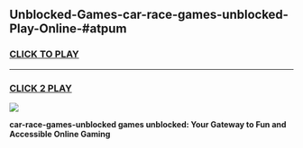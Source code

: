 
## Unblocked-Games-car-race-games-unblocked-Play-Online-#atpum
<h3>
<a href="https://premium.freeplayer.one?title=car-race-games-unblocked&ref=27F">CLICK TO PLAY</a></h3>
<hr>

<h3>
<a href="https://premium.freeplayer.one?title=car-race-games-unblocked&ref=27F">CLICK 2 PLAY</a>
  
</h3>

<a href="https://premium.freeplayer.one?title=car-race-games-unblocked&ref=27F"><img src="https://clearcache.store/games.png"></a>


**car-race-games-unblocked games unblocked: Your Gateway to Fun and Accessible Online Gaming**

